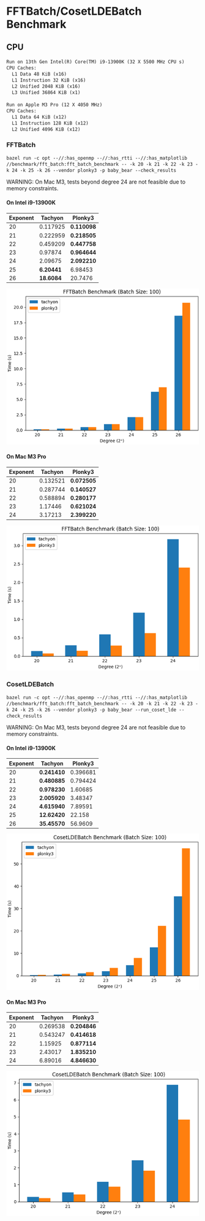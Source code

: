 # FFTBatch/CosetLDEBatch Benchmark

## CPU

```
Run on 13th Gen Intel(R) Core(TM) i9-13900K (32 X 5500 MHz CPU s)
CPU Caches:
  L1 Data 48 KiB (x16)
  L1 Instruction 32 KiB (x16)
  L2 Unified 2048 KiB (x16)
  L3 Unified 36864 KiB (x1)

Run on Apple M3 Pro (12 X 4050 MHz)
CPU Caches:
  L1 Data 64 KiB (x12)
  L1 Instruction 128 KiB (x12)
  L2 Unified 4096 KiB (x12)
```

### FFTBatch

```shell
bazel run -c opt --//:has_openmp --//:has_rtti --//:has_matplotlib //benchmark/fft_batch:fft_batch_benchmark -- -k 20 -k 21 -k 22 -k 23 -k 24 -k 25 -k 26 --vendor plonky3 -p baby_bear --check_results
```

WARNING: On Mac M3, tests beyond degree 24 are not feasible due to memory constraints.

#### On Intel i9-13900K

| Exponent | Tachyon      | Plonky3      |
| :------- | ------------ | ------------ |
| 20       | 0.117925     | **0.110098** |
| 21       | 0.222959     | **0.218505** |
| 22       | 0.459209     | **0.447758** |
| 23       | 0.97874      | **0.964644** |
| 24       | 2.09675      | **2.092210** |
| 25       | **6.20441**  | 6.98453      |
| 26       | **18.6084**  | 20.7476      |

![image](/benchmark/fft_batch/fft_batch_benchmark_ubuntu_i9.png)

#### On Mac M3 Pro

| Exponent | Tachyon   | Plonky3      |
| :------- | --------- | ------------ |
| 20       | 0.132521  | **0.072505** |
| 21       | 0.287744  | **0.140527** |
| 22       | 0.588894  | **0.280177** |
| 23       | 1.17446   | **0.621024** |
| 24       | 3.17213   | **2.399220** |

![image](/benchmark/fft_batch/fft_batch_benchmark_mac_m3.png)

### CosetLDEBatch

```shell
bazel run -c opt --//:has_openmp --//:has_rtti --//:has_matplotlib //benchmark/fft_batch:fft_batch_benchmark -- -k 20 -k 21 -k 22 -k 23 -k 24 -k 25 -k 26 --vendor plonky3 -p baby_bear --run_coset_lde --check_results
```

WARNING: On Mac M3, tests beyond degree 24 are not feasible due to memory constraints.

#### On Intel i9-13900K

| Exponent | Tachyon      | Plonky3  |
| :------- | ------------ | -------- |
| 20       | **0.241410** | 0.396681 |
| 21       | **0.480885** | 0.794424 |
| 22       | **0.978230** | 1.60685  |
| 23       | **2.005920** | 3.48347  |
| 24       | **4.615940** | 7.89591  |
| 25       | **12.62420** | 22.158   |
| 26       | **35.45570** | 56.9609  |

![image](/benchmark/fft_batch/coset_lde_batch_benchmark_ubuntu_i9.png)

#### On Mac M3 Pro

| Exponent | Tachyon   | Plonky3      |
| :------- | --------- | ------------ |
| 20       | 0.269538  | **0.204846** |
| 21       | 0.543247  | **0.414618** |
| 22       | 1.15925   | **0.877114** |
| 23       | 2.43017   | **1.835210** |
| 24       | 6.89016   | **4.846630** |

![image](/benchmark/fft_batch/coset_lde_batch_benchmark_mac_m3.png)
